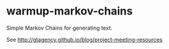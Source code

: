 # warmup-markov-chains
Simple Markov Chains for generating text.

See http://gtagency.github.io/blog/project-meeting-resources
